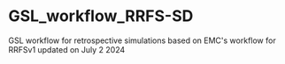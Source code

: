# GSL_workflow_RRFS-SD
GSL workflow for retrospective simulations based on EMC's workflow for RRFSv1 updated on July 2 2024
